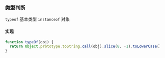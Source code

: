 ### 类型判断

`typeof` 基本类型
`instanceof` 对象

#### 实现

```js
function typeOf(obj) {
  return Object.prototype.toString.call(obj).slice(8, -1).toLowerCase();
}
```

